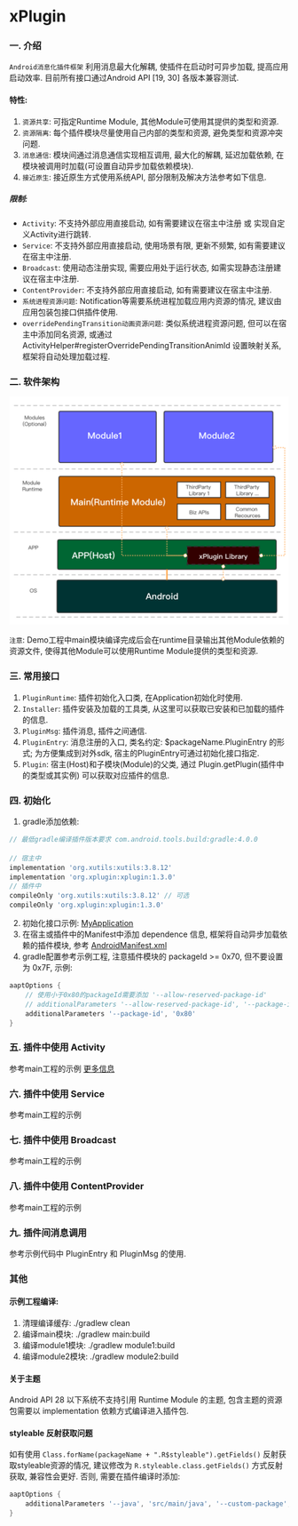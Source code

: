 # xPlugin

### 一. 介绍
`Android消息化插件框架` 利用消息最大化解耦, 使插件在启动时可异步加载, 提高应用启动效率. 
目前所有接口通过Android API [19, 30] 各版本兼容测试.

#### 特性:
1. `资源共享`: 可指定Runtime Module, 其他Module可使用其提供的类型和资源.
2. `资源隔离`: 每个插件模块尽量使用自己内部的类型和资源, 避免类型和资源冲突问题.
3. `消息通信`: 模块间通过消息通信实现相互调用, 最大化的解耦, 延迟加载依赖, 在模块被调用时加载(可设置自动异步加载依赖模块).
4. `接近原生`: 接近原生方式使用系统API, 部分限制及解决方法参考如下信息. 

##### 限制:
* `Activity`: 不支持外部应用直接启动, 如有需要建议在宿主中注册 或 实现自定义Activity进行跳转.
* `Service`: 不支持外部应用直接启动, 使用场景有限, 更新不频繁, 如有需要建议在宿主中注册.
* `Broadcast`: 使用动态注册实现, 需要应用处于运行状态, 如需实现静态注册建议在宿主中注册.
* `ContentProvider`: 不支持外部应用直接启动, 如有需要建议在宿主中注册.
* `系统进程资源问题`: Notification等需要系统进程加载应用内资源的情况, 建议由应用包装包接口供插件使用.
* `overridePendingTransition动画资源问题`: 类似系统进程资源问题, 但可以在宿主中添加同名资源, 或通过 ActivityHelper#registerOverridePendingTransitionAnimId 设置映射关系, 框架将自动处理加载过程.

### 二. 软件架构
![image](docs/architecture.png)

`注意`: Demo工程中main模块编译完成后会在runtime目录输出其他Module依赖的资源文件, 使得其他Module可以使用Runtime Module提供的类型和资源.

### 三. 常用接口
1. `PluginRuntime`: 插件初始化入口类, 在Application初始化时使用.
2. `Installer`: 插件安装及加载的工具类, 从这里可以获取已安装和已加载的插件的信息.
3. `PluginMsg`: 插件消息, 插件之间通信.
4. `PluginEntry`: 消息注册的入口, 类名约定: $packageName.PluginEntry 的形式; 为方便集成到对外sdk, 宿主的PluginEntry可通过初始化接口指定.
5. `Plugin`: 宿主(Host)和子模块(Module)的父类, 通过 Plugin.getPlugin(插件中的类型或其实例) 可以获取对应插件的信息.

### 四. 初始化

1. gradle添加依赖:
```groovy
// 最低gradle编译插件版本要求 com.android.tools.build:gradle:4.0.0

// 宿主中
implementation 'org.xutils:xutils:3.8.12'
implementation 'org.xplugin:xplugin:1.3.0'
// 插件中
compileOnly 'org.xutils:xutils:3.8.12' // 可选
compileOnly 'org.xplugin:xplugin:1.3.0'
```
2. 初始化接口示例: [MyApplication](app/src/main/java/org/xplugin/demo/app/MyApplication.java)
3. 在宿主或插件中的Manifest中添加 dependence 信息, 框架将自动异步加载依赖的插件模块, 参考 [AndroidManifest.xml](app/src/main/AndroidManifest.xml)
4. gradle配置参考示例工程, 注意插件模块的 packageId >= 0x70, 但不要设置为 0x7F, 示例:
```groovy
aaptOptions {
    // 使用小于0x80的packageId需要添加 '--allow-reserved-package-id'
    // additionalParameters '--allow-reserved-package-id', '--package-id', '0x72',
    additionalParameters '--package-id', '0x80'
}
```

### 五. 插件中使用 Activity

参考main工程的示例 [更多信息](docs/DefaultTplActivity.md)

### 六. 插件中使用 Service

参考main工程的示例

### 七. 插件中使用 Broadcast

参考main工程的示例

### 八. 插件中使用 ContentProvider

参考main工程的示例

### 九. 插件间消息调用

参考示例代码中 PluginEntry 和 PluginMsg 的使用.

### 其他

#### 示例工程编译:
1. 清理编译缓存: ./gradlew clean
2. 编译main模块: ./gradlew main:build
3. 编译module1模块: ./gradlew module1:build
4. 编译module2模块: ./gradlew module2:build

#### 关于主题
Android API 28 以下系统不支持引用 Runtime Module 的主题, 
包含主题的资源包需要以 implementation 依赖方式编译进入插件包.

#### styleable 反射获取问题
如有使用 `Class.forName(packageName + ".R$styleable").getFields()` 反射获取styleable资源的情况, 
建议修改为 `R.styleable.class.getFields()` 方式反射获取, 兼容性会更好. 
否则, 需要在插件编译时添加:
```groovy
aaptOptions {
    additionalParameters '--java', 'src/main/java', '--custom-package', 'app_packageName'
}
```